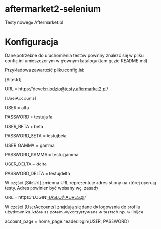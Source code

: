 # aftermarket2-selenium
Testy nowego Aftermarket.pl

# Konfiguracja

Dane potrzebne do uruchomienia testów powinny znalezć się w pliku config.ini umieszczonym w głownym katalogu (tam gdzie README.md)

Przykładowa zawartość pliku config.ini:

[SiteUrl]

URL = https://devel:miodzio@testy.aftermarket2.pl/

[UserAccounts]


USER = alfa

PASSWORD = testujalfa


USER_BETA = beta

PASSWORD_BETA = testujbeta


USER_GAMMA = gamma

PASSWORD_GAMMA = testujgamma


USER_DELTA = delta

PASSWORD_DELTA = testujdelta



W części [SiteUrl] zmienna URL reprezentuje adres strony na której operują testy. Adres powinien być wpisany wg. zasady

URL = https://LOGIN:HASLO@ADRES.pl/

W cześci [UserAccounts] znajdują się dane do logowania do profilu użytkownika, które są potem wykorzystywane w testach np. w linijce

account_page = home_page.header.login(USER, PASSWORD)